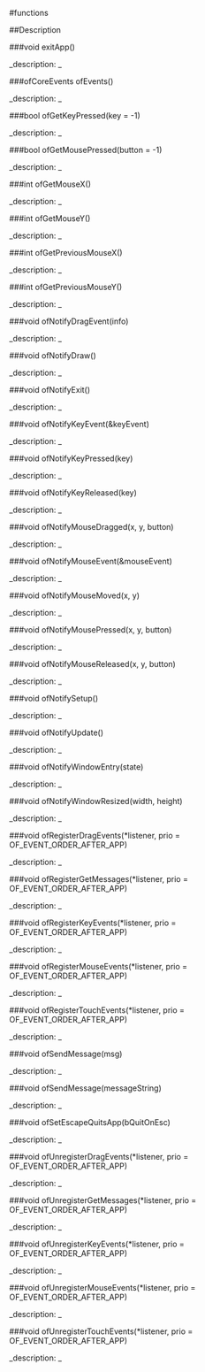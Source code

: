 #functions

##Description





<!----------------------------------------------------------------------------->

###void exitApp()

<!--
_syntax: exitApp()_
_name: exitApp_
_returns: void_
_returns_description: _
_parameters: _
_version_started: _
_version_deprecated: _
_summary: _
_constant: False_
_static: False_
_visible: False_
_advanced: False_
-->

_description: _







<!----------------------------------------------------------------------------->

###ofCoreEvents ofEvents()

<!--
_syntax: ofEvents()_
_name: ofEvents_
_returns: ofCoreEvents_
_returns_description: _
_parameters: _
_version_started: _
_version_deprecated: _
_summary: _
_constant: False_
_static: False_
_visible: True_
_advanced: False_
-->

_description: _







<!----------------------------------------------------------------------------->

###bool ofGetKeyPressed(key = -1)

<!--
_syntax: ofGetKeyPressed(key = -1)_
_name: ofGetKeyPressed_
_returns: bool_
_returns_description: _
_parameters: int key=-1_
_version_started: _
_version_deprecated: _
_summary: _
_constant: False_
_static: False_
_visible: True_
_advanced: False_
-->

_description: _







<!----------------------------------------------------------------------------->

###bool ofGetMousePressed(button = -1)

<!--
_syntax: ofGetMousePressed(button = -1)_
_name: ofGetMousePressed_
_returns: bool_
_returns_description: _
_parameters: int button=-1_
_version_started: _
_version_deprecated: _
_summary: _
_constant: False_
_static: False_
_visible: True_
_advanced: False_
-->

_description: _







<!----------------------------------------------------------------------------->

###int ofGetMouseX()

<!--
_syntax: ofGetMouseX()_
_name: ofGetMouseX_
_returns: int_
_returns_description: _
_parameters: _
_version_started: _
_version_deprecated: _
_summary: _
_constant: False_
_static: False_
_visible: True_
_advanced: False_
-->

_description: _







<!----------------------------------------------------------------------------->

###int ofGetMouseY()

<!--
_syntax: ofGetMouseY()_
_name: ofGetMouseY_
_returns: int_
_returns_description: _
_parameters: _
_version_started: _
_version_deprecated: _
_summary: _
_constant: False_
_static: False_
_visible: True_
_advanced: False_
-->

_description: _







<!----------------------------------------------------------------------------->

###int ofGetPreviousMouseX()

<!--
_syntax: ofGetPreviousMouseX()_
_name: ofGetPreviousMouseX_
_returns: int_
_returns_description: _
_parameters: _
_version_started: _
_version_deprecated: _
_summary: _
_constant: False_
_static: False_
_visible: True_
_advanced: False_
-->

_description: _







<!----------------------------------------------------------------------------->

###int ofGetPreviousMouseY()

<!--
_syntax: ofGetPreviousMouseY()_
_name: ofGetPreviousMouseY_
_returns: int_
_returns_description: _
_parameters: _
_version_started: _
_version_deprecated: _
_summary: _
_constant: False_
_static: False_
_visible: True_
_advanced: False_
-->

_description: _







<!----------------------------------------------------------------------------->

###void ofNotifyDragEvent(info)

<!--
_syntax: ofNotifyDragEvent(info)_
_name: ofNotifyDragEvent_
_returns: void_
_returns_description: _
_parameters: ofDragInfo info_
_version_started: _
_version_deprecated: _
_summary: _
_constant: False_
_static: False_
_visible: False_
_advanced: False_
-->

_description: _







<!----------------------------------------------------------------------------->

###void ofNotifyDraw()

<!--
_syntax: ofNotifyDraw()_
_name: ofNotifyDraw_
_returns: void_
_returns_description: _
_parameters: _
_version_started: _
_version_deprecated: _
_summary: _
_constant: False_
_static: False_
_visible: False_
_advanced: False_
-->

_description: _







<!----------------------------------------------------------------------------->

###void ofNotifyExit()

<!--
_syntax: ofNotifyExit()_
_name: ofNotifyExit_
_returns: void_
_returns_description: _
_parameters: _
_version_started: _
_version_deprecated: _
_summary: _
_constant: False_
_static: False_
_visible: False_
_advanced: False_
-->

_description: _







<!----------------------------------------------------------------------------->

###void ofNotifyKeyEvent(&keyEvent)

<!--
_syntax: ofNotifyKeyEvent(&keyEvent)_
_name: ofNotifyKeyEvent_
_returns: void_
_returns_description: _
_parameters: const ofKeyEventArgs &keyEvent_
_version_started: _
_version_deprecated: _
_summary: _
_constant: False_
_static: False_
_visible: True_
_advanced: False_
-->

_description: _







<!----------------------------------------------------------------------------->

###void ofNotifyKeyPressed(key)

<!--
_syntax: ofNotifyKeyPressed(key)_
_name: ofNotifyKeyPressed_
_returns: void_
_returns_description: _
_parameters: int key_
_version_started: _
_version_deprecated: _
_summary: _
_constant: False_
_static: False_
_visible: False_
_advanced: False_
-->

_description: _







<!----------------------------------------------------------------------------->

###void ofNotifyKeyReleased(key)

<!--
_syntax: ofNotifyKeyReleased(key)_
_name: ofNotifyKeyReleased_
_returns: void_
_returns_description: _
_parameters: int key_
_version_started: _
_version_deprecated: _
_summary: _
_constant: False_
_static: False_
_visible: False_
_advanced: False_
-->

_description: _







<!----------------------------------------------------------------------------->

###void ofNotifyMouseDragged(x, y, button)

<!--
_syntax: ofNotifyMouseDragged(x, y, button)_
_name: ofNotifyMouseDragged_
_returns: void_
_returns_description: _
_parameters: int x, int y, int button_
_version_started: _
_version_deprecated: _
_summary: _
_constant: False_
_static: False_
_visible: False_
_advanced: False_
-->

_description: _







<!----------------------------------------------------------------------------->

###void ofNotifyMouseEvent(&mouseEvent)

<!--
_syntax: ofNotifyMouseEvent(&mouseEvent)_
_name: ofNotifyMouseEvent_
_returns: void_
_returns_description: _
_parameters: const ofMouseEventArgs &mouseEvent_
_version_started: _
_version_deprecated: _
_summary: _
_constant: False_
_static: False_
_visible: True_
_advanced: False_
-->

_description: _







<!----------------------------------------------------------------------------->

###void ofNotifyMouseMoved(x, y)

<!--
_syntax: ofNotifyMouseMoved(x, y)_
_name: ofNotifyMouseMoved_
_returns: void_
_returns_description: _
_parameters: int x, int y_
_version_started: _
_version_deprecated: _
_summary: _
_constant: False_
_static: False_
_visible: False_
_advanced: False_
-->

_description: _







<!----------------------------------------------------------------------------->

###void ofNotifyMousePressed(x, y, button)

<!--
_syntax: ofNotifyMousePressed(x, y, button)_
_name: ofNotifyMousePressed_
_returns: void_
_returns_description: _
_parameters: int x, int y, int button_
_version_started: _
_version_deprecated: _
_summary: _
_constant: False_
_static: False_
_visible: False_
_advanced: False_
-->

_description: _







<!----------------------------------------------------------------------------->

###void ofNotifyMouseReleased(x, y, button)

<!--
_syntax: ofNotifyMouseReleased(x, y, button)_
_name: ofNotifyMouseReleased_
_returns: void_
_returns_description: _
_parameters: int x, int y, int button_
_version_started: _
_version_deprecated: _
_summary: _
_constant: False_
_static: False_
_visible: False_
_advanced: False_
-->

_description: _







<!----------------------------------------------------------------------------->

###void ofNotifySetup()

<!--
_syntax: ofNotifySetup()_
_name: ofNotifySetup_
_returns: void_
_returns_description: _
_parameters: _
_version_started: _
_version_deprecated: _
_summary: _
_constant: False_
_static: False_
_visible: False_
_advanced: False_
-->

_description: _







<!----------------------------------------------------------------------------->

###void ofNotifyUpdate()

<!--
_syntax: ofNotifyUpdate()_
_name: ofNotifyUpdate_
_returns: void_
_returns_description: _
_parameters: _
_version_started: _
_version_deprecated: _
_summary: _
_constant: False_
_static: False_
_visible: False_
_advanced: False_
-->

_description: _







<!----------------------------------------------------------------------------->

###void ofNotifyWindowEntry(state)

<!--
_syntax: ofNotifyWindowEntry(state)_
_name: ofNotifyWindowEntry_
_returns: void_
_returns_description: _
_parameters: int state_
_version_started: _
_version_deprecated: _
_summary: _
_constant: False_
_static: False_
_visible: False_
_advanced: False_
-->

_description: _







<!----------------------------------------------------------------------------->

###void ofNotifyWindowResized(width, height)

<!--
_syntax: ofNotifyWindowResized(width, height)_
_name: ofNotifyWindowResized_
_returns: void_
_returns_description: _
_parameters: int width, int height_
_version_started: _
_version_deprecated: _
_summary: _
_constant: False_
_static: False_
_visible: False_
_advanced: False_
-->

_description: _







<!----------------------------------------------------------------------------->

###void ofRegisterDragEvents(*listener, prio = OF_EVENT_ORDER_AFTER_APP)

<!--
_syntax: ofRegisterDragEvents(*listener, prio = OF_EVENT_ORDER_AFTER_APP)_
_name: ofRegisterDragEvents_
_returns: void_
_returns_description: _
_parameters: ListenerClass *listener, int prio=OF_EVENT_ORDER_AFTER_APP_
_version_started: _
_version_deprecated: _
_summary: _
_constant: False_
_static: False_
_visible: True_
_advanced: False_
-->

_description: _







<!----------------------------------------------------------------------------->

###void ofRegisterGetMessages(*listener, prio = OF_EVENT_ORDER_AFTER_APP)

<!--
_syntax: ofRegisterGetMessages(*listener, prio = OF_EVENT_ORDER_AFTER_APP)_
_name: ofRegisterGetMessages_
_returns: void_
_returns_description: _
_parameters: ListenerClass *listener, int prio=OF_EVENT_ORDER_AFTER_APP_
_version_started: _
_version_deprecated: _
_summary: _
_constant: False_
_static: False_
_visible: True_
_advanced: False_
-->

_description: _







<!----------------------------------------------------------------------------->

###void ofRegisterKeyEvents(*listener, prio = OF_EVENT_ORDER_AFTER_APP)

<!--
_syntax: ofRegisterKeyEvents(*listener, prio = OF_EVENT_ORDER_AFTER_APP)_
_name: ofRegisterKeyEvents_
_returns: void_
_returns_description: _
_parameters: ListenerClass *listener, int prio=OF_EVENT_ORDER_AFTER_APP_
_version_started: _
_version_deprecated: _
_summary: _
_constant: False_
_static: False_
_visible: True_
_advanced: False_
-->

_description: _







<!----------------------------------------------------------------------------->

###void ofRegisterMouseEvents(*listener, prio = OF_EVENT_ORDER_AFTER_APP)

<!--
_syntax: ofRegisterMouseEvents(*listener, prio = OF_EVENT_ORDER_AFTER_APP)_
_name: ofRegisterMouseEvents_
_returns: void_
_returns_description: _
_parameters: ListenerClass *listener, int prio=OF_EVENT_ORDER_AFTER_APP_
_version_started: _
_version_deprecated: _
_summary: _
_constant: False_
_static: False_
_visible: True_
_advanced: False_
-->

_description: _







<!----------------------------------------------------------------------------->

###void ofRegisterTouchEvents(*listener, prio = OF_EVENT_ORDER_AFTER_APP)

<!--
_syntax: ofRegisterTouchEvents(*listener, prio = OF_EVENT_ORDER_AFTER_APP)_
_name: ofRegisterTouchEvents_
_returns: void_
_returns_description: _
_parameters: ListenerClass *listener, int prio=OF_EVENT_ORDER_AFTER_APP_
_version_started: _
_version_deprecated: _
_summary: _
_constant: False_
_static: False_
_visible: True_
_advanced: False_
-->

_description: _







<!----------------------------------------------------------------------------->

###void ofSendMessage(msg)

<!--
_syntax: ofSendMessage(msg)_
_name: ofSendMessage_
_returns: void_
_returns_description: _
_parameters: ofMessage msg_
_version_started: _
_version_deprecated: _
_summary: _
_constant: False_
_static: False_
_visible: True_
_advanced: False_
-->

_description: _







<!----------------------------------------------------------------------------->

###void ofSendMessage(messageString)

<!--
_syntax: ofSendMessage(messageString)_
_name: ofSendMessage_
_returns: void_
_returns_description: _
_parameters: string messageString_
_version_started: _
_version_deprecated: _
_summary: _
_constant: False_
_static: False_
_visible: True_
_advanced: False_
-->

_description: _







<!----------------------------------------------------------------------------->

###void ofSetEscapeQuitsApp(bQuitOnEsc)

<!--
_syntax: ofSetEscapeQuitsApp(bQuitOnEsc)_
_name: ofSetEscapeQuitsApp_
_returns: void_
_returns_description: _
_parameters: bool bQuitOnEsc_
_version_started: _
_version_deprecated: _
_summary: _
_constant: False_
_static: False_
_visible: True_
_advanced: False_
-->

_description: _







<!----------------------------------------------------------------------------->

###void ofUnregisterDragEvents(*listener, prio = OF_EVENT_ORDER_AFTER_APP)

<!--
_syntax: ofUnregisterDragEvents(*listener, prio = OF_EVENT_ORDER_AFTER_APP)_
_name: ofUnregisterDragEvents_
_returns: void_
_returns_description: _
_parameters: ListenerClass *listener, int prio=OF_EVENT_ORDER_AFTER_APP_
_version_started: _
_version_deprecated: _
_summary: _
_constant: False_
_static: False_
_visible: True_
_advanced: False_
-->

_description: _







<!----------------------------------------------------------------------------->

###void ofUnregisterGetMessages(*listener, prio = OF_EVENT_ORDER_AFTER_APP)

<!--
_syntax: ofUnregisterGetMessages(*listener, prio = OF_EVENT_ORDER_AFTER_APP)_
_name: ofUnregisterGetMessages_
_returns: void_
_returns_description: _
_parameters: ListenerClass *listener, int prio=OF_EVENT_ORDER_AFTER_APP_
_version_started: _
_version_deprecated: _
_summary: _
_constant: False_
_static: False_
_visible: True_
_advanced: False_
-->

_description: _







<!----------------------------------------------------------------------------->

###void ofUnregisterKeyEvents(*listener, prio = OF_EVENT_ORDER_AFTER_APP)

<!--
_syntax: ofUnregisterKeyEvents(*listener, prio = OF_EVENT_ORDER_AFTER_APP)_
_name: ofUnregisterKeyEvents_
_returns: void_
_returns_description: _
_parameters: ListenerClass *listener, int prio=OF_EVENT_ORDER_AFTER_APP_
_version_started: _
_version_deprecated: _
_summary: _
_constant: False_
_static: False_
_visible: True_
_advanced: False_
-->

_description: _







<!----------------------------------------------------------------------------->

###void ofUnregisterMouseEvents(*listener, prio = OF_EVENT_ORDER_AFTER_APP)

<!--
_syntax: ofUnregisterMouseEvents(*listener, prio = OF_EVENT_ORDER_AFTER_APP)_
_name: ofUnregisterMouseEvents_
_returns: void_
_returns_description: _
_parameters: ListenerClass *listener, int prio=OF_EVENT_ORDER_AFTER_APP_
_version_started: _
_version_deprecated: _
_summary: _
_constant: False_
_static: False_
_visible: True_
_advanced: False_
-->

_description: _







<!----------------------------------------------------------------------------->

###void ofUnregisterTouchEvents(*listener, prio = OF_EVENT_ORDER_AFTER_APP)

<!--
_syntax: ofUnregisterTouchEvents(*listener, prio = OF_EVENT_ORDER_AFTER_APP)_
_name: ofUnregisterTouchEvents_
_returns: void_
_returns_description: _
_parameters: ListenerClass *listener, int prio=OF_EVENT_ORDER_AFTER_APP_
_version_started: _
_version_deprecated: _
_summary: _
_constant: False_
_static: False_
_visible: True_
_advanced: False_
-->

_description: _







<!----------------------------------------------------------------------------->

